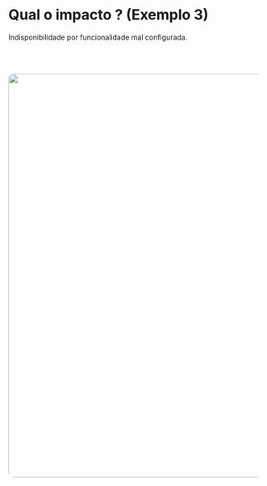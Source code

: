 # Qual o impacto ? (Exemplo 3)

Indisponibilidade por funcionalidade mal configurada.​

<div v-click>
<Image src="ssrf-impact-3.png" style="margin:0 auto;border-radius:10px;width:800px;margin-top:50px" />
</div>